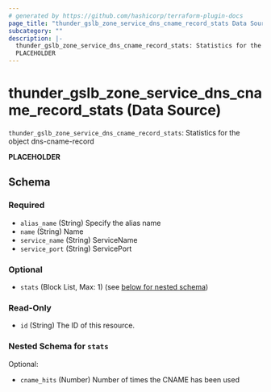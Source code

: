 ```yaml
---
# generated by https://github.com/hashicorp/terraform-plugin-docs
page_title: "thunder_gslb_zone_service_dns_cname_record_stats Data Source - terraform-provider-thunder"
subcategory: ""
description: |-
  thunder_gslb_zone_service_dns_cname_record_stats: Statistics for the object dns-cname-record
  PLACEHOLDER
---
```


# thunder_gslb_zone_service_dns_cname_record_stats (Data Source)

`thunder_gslb_zone_service_dns_cname_record_stats`: Statistics for the object dns-cname-record

__PLACEHOLDER__



<!-- schema generated by tfplugindocs -->
## Schema

### Required

- `alias_name` (String) Specify the alias name
- `name` (String) Name
- `service_name` (String) ServiceName
- `service_port` (String) ServicePort

### Optional

- `stats` (Block List, Max: 1) (see [below for nested schema](#nestedblock--stats))

### Read-Only

- `id` (String) The ID of this resource.

<a id="nestedblock--stats"></a>
### Nested Schema for `stats`

Optional:

- `cname_hits` (Number) Number of times the CNAME has been used


